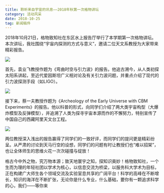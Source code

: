 ```yaml
---
title: 聆听来自宇宙的讯息——2018年秋第一次格物讲坛
category: 活动风采
date: 2018-10-25
tag: 新闻稿件
---
```

2018年10月21日，格物致知社在东区水上报告厅举行了本学期第一次格物讲坛。本次讲坛，我社围绕“宇宙内探测的方式与意义”，邀请二位天文系教授为大家带来精彩报告。

![](http://young.ustc.edu.cn/_upload/article/images/0e/d5/9b2382a147fa903dad9a2c8a8fe9/b5b88b1a-460b-4161-874e-1ccc547e6e52.jpg)

首先，袁业飞教授作题为《弯曲时空与引力波》的报告。他追古溯今，从人类初探太阳系讲起，至近代爱因斯坦广义相对论及有关引力波问题，并重点介绍了现代的引力波探测手段（如LIGO）。

![](http://young.ustc.edu.cn/_upload/article/images/0e/d5/9b2382a147fa903dad9a2c8a8fe9/c48b5493-035e-4d67-ae0e-5796dbcff861.jpg)

接下来，蔡一夫教授作题为《Archeology of the Early Universe with CBM Experiments》的报告。他以科普的形式，向同学们介绍了两大类宇宙构型（大爆炸模型及反弹模型），并追溯了人类为探寻宇宙本源而作的不懈努力，特别宣传了中国自己的西藏阿里天文台工程。

![](http://young.ustc.edu.cn/_upload/article/images/0e/d5/9b2382a147fa903dad9a2c8a8fe9/3e1c0508-fd50-4819-bd02-5d752881057f.jpg)

两位教授深入浅出的报告赢得了同学们的一致好评，而同学们的提问更是精彩纷呈。从严肃的讨论到天马行空的设想，同学们的问题有时让教授们也“难以招架”，也让全体师生的思维火花一次次碰撞与绽放！

格古今中外之物，究万物本源；致天地寰宇之知，探知识奥妙！格物致知社，一个生而为理的年轻社团以学术为核心，以信息交流为桥梁，以服务科大学术为目标，正在构建广大师生各个领域交流及实验室息共享的广阔平台！科学的高峰在不断增长，知识的海洋在不断扩张，无论你是什么专业，什么基础，要你有一颗追求科学的心，我们——等你来